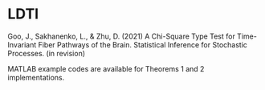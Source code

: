 # LDTI


Goo, J., Sakhanenko, L., & Zhu, D. (2021) A Chi-Square Type Test for Time-Invariant Fiber Pathways of the Brain.
Statistical Inference for Stochastic Processes. (in revision)

MATLAB example codes are available for Theorems 1 and 2 implementations.
